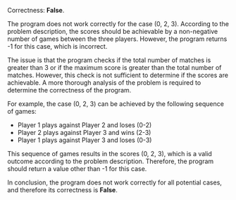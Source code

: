 Correctness: **False**.

The program does not work correctly for the case (0, 2, 3). According to the problem description, the scores should be achievable by a non-negative number of games between the three players. However, the program returns -1 for this case, which is incorrect.

The issue is that the program checks if the total number of matches is greater than 3 or if the maximum score is greater than the total number of matches. However, this check is not sufficient to determine if the scores are achievable. A more thorough analysis of the problem is required to determine the correctness of the program.

For example, the case (0, 2, 3) can be achieved by the following sequence of games:

* Player 1 plays against Player 2 and loses (0-2)
* Player 2 plays against Player 3 and wins (2-3)
* Player 1 plays against Player 3 and loses (0-3)

This sequence of games results in the scores (0, 2, 3), which is a valid outcome according to the problem description. Therefore, the program should return a value other than -1 for this case.

In conclusion, the program does not work correctly for all potential cases, and therefore its correctness is **False**.